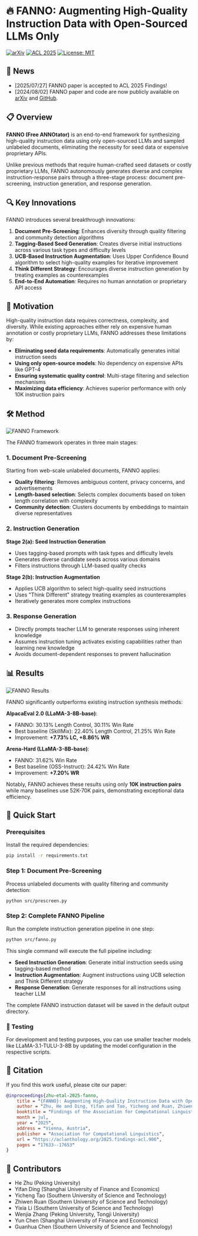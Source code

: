 # 🔥 FANNO: Augmenting High-Quality Instruction Data with Open-Sourced LLMs Only

[![arXiv](https://img.shields.io/badge/arXiv-2408.01323-b31b1b.svg)](https://arxiv.org/abs/2408.01323) [![ACL 2025](https://img.shields.io/badge/ACL%202025-Findings-green)](https://aclanthology.org/2025.findings-acl.906/) [![License: MIT](https://img.shields.io/badge/License-MIT-yellow.svg)](https://opensource.org/licenses/MIT)

## 📰 News
- [2025/07/27] FANNO paper is accepted to ACL 2025 Findings!
- [2024/08/02] FANNO paper and code are now publicly available on [arXiv](https://arxiv.org/abs/2408.01323) and [GitHub](https://github.com/sustech-nlp/FANNO).

## 📋 Overview

**FANNO (Free ANNOtator)** is an end-to-end framework for synthesizing high-quality instruction data using only open-sourced LLMs and sampled unlabeled documents, eliminating the necessity for seed data or expensive proprietary APIs.

Unlike previous methods that require human-crafted seed datasets or costly proprietary LLMs, FANNO autonomously generates diverse and complex instruction-response pairs through a three-stage process: document pre-screening, instruction generation, and response generation.

## 🔍 Key Innovations

FANNO introduces several breakthrough innovations:

1. **Document Pre-Screening**: Enhances diversity through quality filtering and community detection algorithms
2. **Tagging-Based Seed Generation**: Creates diverse initial instructions across various task types and difficulty levels  
3. **UCB-Based Instruction Augmentation**: Uses Upper Confidence Bound algorithm to select high-quality examples for iterative improvement
4. **Think Different Strategy**: Encourages diverse instruction generation by treating examples as counterexamples
5. **End-to-End Automation**: Requires no human annotation or proprietary API access

## 🧠 Motivation

High-quality instruction data requires correctness, complexity, and diversity. While existing approaches either rely on expensive human annotation or costly proprietary LLMs, FANNO addresses these limitations by:

- **Eliminating seed data requirements**: Automatically generates initial instruction seeds
- **Using only open-source models**: No dependency on expensive APIs like GPT-4
- **Ensuring systematic quality control**: Multi-stage filtering and selection mechanisms
- **Maximizing data efficiency**: Achieves superior performance with only 10K instruction pairs

## 🛠️ Method

![FANNO Framework](figures/fanno-framework.png)

The FANNO framework operates in three main stages:

### 1. Document Pre-Screening
Starting from web-scale unlabeled documents, FANNO applies:
- **Quality filtering**: Removes ambiguous content, privacy concerns, and advertisements
- **Length-based selection**: Selects complex documents based on token length correlation with complexity
- **Community detection**: Clusters documents by embeddings to maintain diverse representatives

### 2. Instruction Generation
**Stage 2(a): Seed Instruction Generation**
- Uses tagging-based prompts with task types and difficulty levels
- Generates diverse candidate seeds across various domains
- Filters instructions through LLM-based quality checks

**Stage 2(b): Instruction Augmentation** 
- Applies UCB algorithm to select high-quality seed instructions
- Uses "Think Different" strategy treating examples as counterexamples
- Iteratively generates more complex instructions

### 3. Response Generation
- Directly prompts teacher LLM to generate responses using inherent knowledge
- Assumes instruction tuning activates existing capabilities rather than learning new knowledge
- Avoids document-dependent responses to prevent hallucination

## 📊 Results

![FANNO Results](figures/fanno-results.png)

FANNO significantly outperforms existing instruction synthesis methods:

**AlpacaEval 2.0 (LLaMA-3-8B-base)**:
- FANNO: 30.13% Length Control, 30.11% Win Rate  
- Best baseline (SkillMix): 22.40% Length Control, 21.25% Win Rate
- Improvement: **+7.73% LC, +8.86% WR**

**Arena-Hard (LLaMA-3-8B-base)**:
- FANNO: 31.62% Win Rate
- Best baseline (OSS-Instruct): 24.42% Win Rate  
- Improvement: **+7.20% WR**

Notably, FANNO achieves these results using only **10K instruction pairs** while many baselines use 52K-70K pairs, demonstrating exceptional data efficiency.

## 🚀 Quick Start

### Prerequisites
Install the required dependencies:
```bash
pip install -r requirements.txt
```

### Step 1: Document Pre-Screening
Process unlabeled documents with quality filtering and community detection:
```bash
python src/prescreen.py
```

### Step 2: Complete FANNO Pipeline
Run the complete instruction generation pipeline in one step:
```bash
python src/fanno.py
```

This single command will execute the full pipeline including:
- **Seed Instruction Generation**: Generate initial instruction seeds using tagging-based method
- **Instruction Augmentation**: Augment instructions using UCB selection and Think Different strategy  
- **Response Generation**: Generate responses for all instructions using teacher LLM

The complete FANNO instruction dataset will be saved in the default output directory.

### 🧪 Testing
For development and testing purposes, you can use smaller teacher models like LLaMA-3.1-TULU-3-8B by updating the model configuration in the respective scripts.

## 📝 Citation

If you find this work useful, please cite our paper:

```bibtex
@inproceedings{zhu-etal-2025-fanno,
    title = "{FANNO}: Augmenting High-Quality Instruction Data with Open-Sourced {LLM}s Only",
    author = "Zhu, He and Ding, Yifan and Tao, Yicheng and Ruan, Zhiwen and Li, Yixia and Zhang, Wenjia and Chen, Yun and Chen, Guanhua",
    booktitle = "Findings of the Association for Computational Linguistics: ACL 2025",
    month = jul,
    year = "2025",
    address = "Vienna, Austria",
    publisher = "Association for Computational Linguistics",
    url = "https://aclanthology.org/2025.findings-acl.906",
    pages = "17633--17653"
}
```

## 🤝 Contributors

- He Zhu (Peking University)
- Yifan Ding (Shanghai University of Finance and Economics)  
- Yicheng Tao (Southern University of Science and Technology)
- Zhiwen Ruan (Southern University of Science and Technology)
- Yixia Li (Southern University of Science and Technology)
- Wenjia Zhang (Peking University, Tongji University)
- Yun Chen (Shanghai University of Finance and Economics)
- Guanhua Chen (Southern University of Science and Technology)